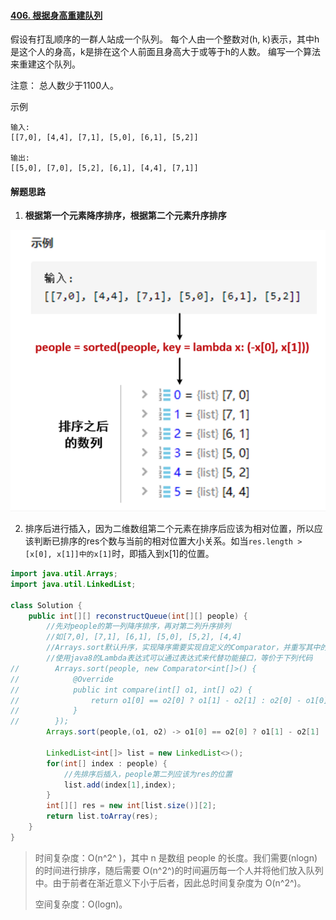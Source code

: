 #### [406. 根据身高重建队列](https://leetcode-cn.com/problems/queue-reconstruction-by-height/)

假设有打乱顺序的一群人站成一个队列。 每个人由一个整数对(h, k)表示，其中h是这个人的身高，k是排在这个人前面且身高大于或等于h的人数。 编写一个算法来重建这个队列。

注意：
总人数少于1100人。

示例

```
输入:
[[7,0], [4,4], [7,1], [5,0], [6,1], [5,2]]

输出:
[[5,0], [7,0], [5,2], [6,1], [4,4], [7,1]]
```

#### 解题思路

1. **根据第一个元素降序排序，根据第二个元素升序排序**

![image-20201119182141669](image-20201119182141669.png)

2. 排序后进行插入，因为二维数组第二个元素在排序后应该为相对位置，所以应该判断已排序的res个数与当前的相对位置大小关系。如当`res.length > [x[0], x[1]]中的x[1]`时，即插入到x[1]的位置。



```java
import java.util.Arrays;
import java.util.LinkedList;

class Solution {
    public int[][] reconstructQueue(int[][] people) {
        //先对people的第一列降序排序，再对第二列升序排列
        //如[7,0], [7,1], [6,1], [5,0], [5,2], [4,4]
        //Arrays.sort默认升序，实现降序需要实现自定义的Comparator，并重写其中的Compare()
        //使用java8的Lambda表达式可以通过表达式来代替功能接口，等价于下列代码
//        Arrays.sort(people, new Comparator<int[]>() {
//            @Override
//            public int compare(int[] o1, int[] o2) {
//                return o1[0] == o2[0] ? o1[1] - o2[1] : o2[0] - o1[0];
//            }
//        });
        Arrays.sort(people,(o1, o2) -> o1[0] == o2[0] ? o1[1] - o2[1] : o2[0] - o1[0]);

        LinkedList<int[]> list = new LinkedList<>();
        for(int[] index : people) {
            //先排序后插入，people第二列应该为res的位置
            list.add(index[1],index);
        }
        int[][] res = new int[list.size()][2];
        return list.toArray(res);
    }
}
```

> 时间复杂度：O(n^2^ )，其中 n 是数组 people 的长度。我们需要(nlogn) 的时间进行排序，随后需要 O(n^2^)的时间遍历每一个人并将他们放入队列中。由于前者在渐近意义下小于后者，因此总时间复杂度为 O(n^2^)。
>
> 空间复杂度：O(logn)。
>